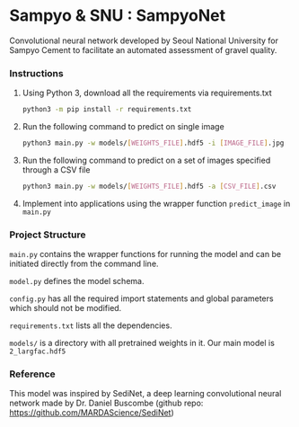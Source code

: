 # **Sampyo & SNU : SampyoNet**

Convolutional neural network developed by Seoul National University for Sampyo Cement to facilitate an automated assessment of gravel quality.



### Instructions

1. Using Python 3, download all the requirements via requirements.txt

   ```bash
   python3 -m pip install -r requirements.txt
   ```

2. Run the following command to predict on single image

   ```bash
   python3 main.py -w models/[WEIGHTS_FILE].hdf5 -i [IMAGE_FILE].jpg
   ```

3. Run the following command to predict on a set of images specified through a CSV file

   ```bash
   python3 main.py -w models/[WEIGHTS_FILE].hdf5 -a [CSV_FILE].csv
   ```

4. Implement into applications using the wrapper function `predict_image` in `main.py`



### Project Structure

`main.py` contains the wrapper functions for running the model and can be initiated directly from the command line.

`model.py` defines the model schema.

`config.py` has all the required import statements and global parameters which should not be modified.

`requirements.txt` lists all the dependencies.

`models/` is a directory with all pretrained weights in it. Our main model is `2_largfac.hdf5`



### Reference

This model was inspired by SediNet, a deep learning convolutional neural network made by Dr. Daniel Buscombe (github repo: https://github.com/MARDAScience/SediNet)
